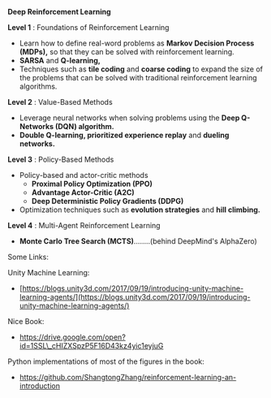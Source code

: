 **Deep Reinforcement Learning**

**Level 1** : Foundations of Reinforcement Learning

- Learn how to define real-word problems as **Markov Decision Process (MDPs),** so that they can be solved with reinforcement learning.
- **SARSA** and **Q-learning,**
- Techniques such as **tile coding** and **coarse coding** to expand the size of the problems that can be solved with traditional reinforcement learning algorithms.

**Level 2** : Value-Based Methods

- Leverage neural networks when solving problems using the **Deep Q-Networks (DQN) algorithm.**
- **Double Q-learning, prioritized experience replay** and **dueling networks.**

**Level 3** : Policy-Based Methods

- Policy-based and actor-critic methods
  - **Proximal Policy Optimization (PPO)**
  - **Advantage Actor-Critic (A2C)**
  - **Deep Deterministic Policy Gradients (DDPG)**
- Optimization techniques such as **evolution strategies** and **hill climbing.**

**Level 4** : Multi-Agent Reinforcement Learning

- **Monte Carlo Tree Search (MCTS)**……..(behind DeepMind&#39;s AlphaZero)



Some Links:

Unity Machine Learning:

- [https://blogs.unity3d.com/2017/09/19/introducing-unity-machine-learning-agents/](https://blogs.unity3d.com/2017/09/19/introducing-unity-machine-learning-agents/)

Nice Book:

- https://drive.google.com/open?id=1SSL\_cHIZXSpzP5F16D43kz4yic1eyjuG

Python implementations of most of the figures in the book:
- https://github.com/ShangtongZhang/reinforcement-learning-an-introduction
